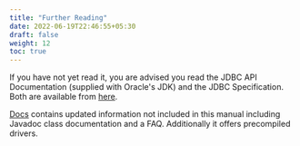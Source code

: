 ```yaml
---
title: "Further Reading"
date: 2022-06-19T22:46:55+05:30
draft: false
weight: 12
toc: true
---
```


If you have not yet read it, you are advised you read the JDBC API Documentation (supplied with Oracle's JDK) and the JDBC Specification.  Both are available from [here](http://www.oracle.com/technetwork/java/javase/jdbc/index.html).

[Docs](http://jdbc.postgresql.org/index.html) contains updated information not included in this manual including Javadoc class documentation and a FAQ. Additionally it offers precompiled drivers.

